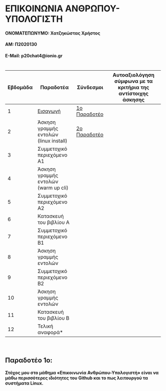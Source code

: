<h1>ΕΠΙΚΟΙΝΩΝΙΑ ΑΝΘΡΩΠΟΥ-ΥΠΟΛΟΓΙΣΤΗ</h1>
<h4>ΟΝΟΜΑΤΕΠΩΝΥΜΟ: Χατζηκώστας Χρήστος</h4>
<h4>ΑΜ: Π2020130</h4>
<h4>E-Mail: p20chat4@ionio.gr</h4>

#

| Εβδομάδα | Παραδοτέα | Σύνδεσμοι | Αυτοαξιολόγηση σύμφωνα με τα κριτήρια της αντίστοιχης άσκησης |
| --- | --- | --- | --- |
| 1 | [Εισαγωγή](https://github.com/ChrisPaok4/hci/tree/2020130/projects/2020130#%CF%80%CE%B1%CF%81%CE%B1%CE%B4%CE%BF%CF%84%CE%AD%CE%BF-1%CE%BF) | [1ο Παραδοτέο](https://github.com/courses-ionio/help/discussions/929) | |
| 2 | Άσκηση γραμμής εντολών (linux install) | [2ο Παραδοτέο](https://github.com/courses-ionio/help/discussions/1114) | |
| 3 | Συμμετοχικό περιεχόμενο A1 | | |
| 4 | Άσκηση γραμμής εντολών (warm up cli) | | |
| 5 | Συμμετοχικό περιεχόμενο A2 | | |
| 6 | Κατασκευή του βιβλίου Α | | |
| 7 | Συμμετοχικό περιεχόμενο B1 | | |
| 8 | Άσκηση γραμμής εντολών | | |
| 9 | Συμμετοχικό περιεχόμενο B2 | | |
| 10 | Άσκηση γραμμής εντολών | | |
| 11 | Κατασκευή του βιβλίου Β | | |
| 12 | Τελική αναφορά* | | |

<br>

<h2>Παραδοτέο 1ο:</h2> <h4>Στόχος μου στο μάθημα «Επικοινωνία Ανθρώπου-Υπολογιστή» είναι να μάθω περισσότερες ιδιότητες του Github και το πως λειτουργού τα συστήματα Linux.</h4>
